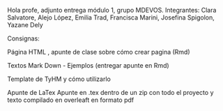 Hola profe, adjunto entrega módulo 1, grupo MDEVOS. Integrantes:
Clara Salvatore, Alejo López, Emilia Trad, Francisca Marini, Josefina Spigolon, Yazane Dely

Consignas: 

Página HTML , apunte de clase  sobre cómo crear pagina (Rmd)

Textos Mark Down - Ejemplos (entregar apunte en Rmd)

Template de TyHM y cómo utilizarlo

Apunte de LaTex Apunte en .tex  dentro de un zip con todo el proyecto y texto compilado en overleaft en formato pdf

